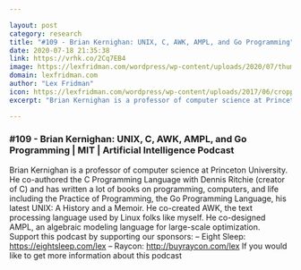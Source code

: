 ```yaml
---

layout: post
category: research
title: "#109 - Brian Kernighan: UNIX, C, AWK, AMPL, and Go Programming"
date: 2020-07-18 21:35:38
link: https://vrhk.co/2Cq7EB4
image: https://lexfridman.com/wordpress/wp-content/uploads/2020/07/thumb_sergey_levine.png
domain: lexfridman.com
author: "Lex Fridman"
icon: https://lexfridman.com/wordpress/wp-content/uploads/2017/06/cropped-lex-favicon-4-1-180x180.png
excerpt: "Brian Kernighan is a professor of computer science at Princeton University. He co-authored the C Programming Language with Dennis Ritchie (creator of C) and has written a lot of books on programming, computers, and life including the Practice of Programming, the Go Programming Language, his latest UNIX: A History and a Memoir. He co-created AWK, the text processing language used by Linux folks like myself. He co-designed AMPL, an algebraic modeling language for large-scale optimization. Support this podcast by supporting our sponsors: – Eight Sleep: <https://eightsleep.com/lex> – Raycon: <http://buyraycon.com/lex> If you would like to get more information about this podcast"

---
```


### #109 - Brian Kernighan: UNIX, C, AWK, AMPL, and Go Programming | MIT | Artificial Intelligence Podcast

Brian Kernighan is a professor of computer science at Princeton University. He co-authored the C Programming Language with Dennis Ritchie (creator of C) and has written a lot of books on programming, computers, and life including the Practice of Programming, the Go Programming Language, his latest UNIX: A History and a Memoir. He co-created AWK, the text processing language used by Linux folks like myself. He co-designed AMPL, an algebraic modeling language for large-scale optimization. Support this podcast by supporting our sponsors: – Eight Sleep: <https://eightsleep.com/lex> – Raycon: <http://buyraycon.com/lex> If you would like to get more information about this podcast